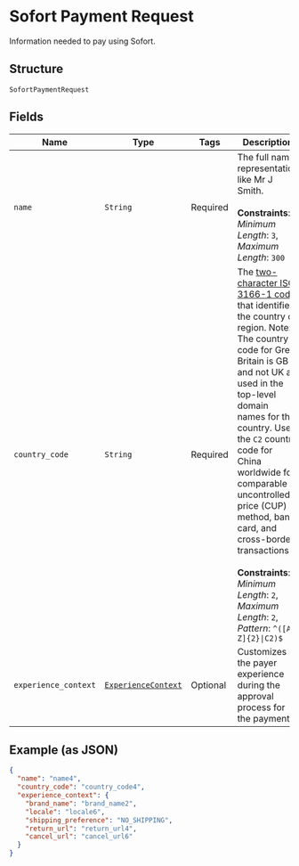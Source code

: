 
# Sofort Payment Request

Information needed to pay using Sofort.

## Structure

`SofortPaymentRequest`

## Fields

| Name | Type | Tags | Description |
|  --- | --- | --- | --- |
| `name` | `String` | Required | The full name representation like Mr J Smith.<br><br>**Constraints**: *Minimum Length*: `3`, *Maximum Length*: `300` |
| `country_code` | `String` | Required | The [two-character ISO 3166-1 code](/api/rest/reference/country-codes/) that identifies the country or region. Note: The country code for Great Britain is GB and not UK as used in the top-level domain names for that country. Use the `C2` country code for China worldwide for comparable uncontrolled price (CUP) method, bank card, and cross-border transactions.<br><br>**Constraints**: *Minimum Length*: `2`, *Maximum Length*: `2`, *Pattern*: `^([A-Z]{2}\|C2)$` |
| `experience_context` | [`ExperienceContext`](../../doc/models/experience-context.md) | Optional | Customizes the payer experience during the approval process for the payment. |

## Example (as JSON)

```json
{
  "name": "name4",
  "country_code": "country_code4",
  "experience_context": {
    "brand_name": "brand_name2",
    "locale": "locale6",
    "shipping_preference": "NO_SHIPPING",
    "return_url": "return_url4",
    "cancel_url": "cancel_url6"
  }
}
```

